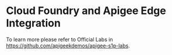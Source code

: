 # Cloud Foundry and Apigee Edge Integration

To learn more please refer to Official Labs in https://github.com/apigeekdemos/apigee-s1p-labs.
